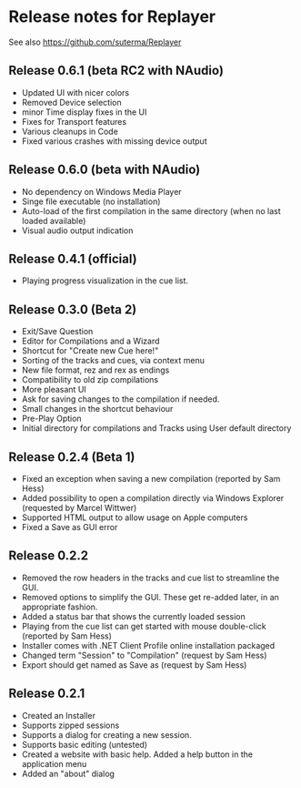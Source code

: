 # Release notes for Replayer 
See also https://github.com/suterma/Replayer
## Release 0.6.1 (beta RC2 with NAudio)
 - Updated UI with nicer colors
 - Removed Device selection
 - minor Time display fixes in the UI
 - Fixes for Transport features
 - Various cleanups in Code
 - Fixed various crashes with missing device output
## Release 0.6.0 (beta with NAudio)
 - No dependency on Windows Media Player
 - Singe file executable (no installation)
 - Auto-load of the first compilation in the same directory (when no last loaded available)
 - Visual audio output indication
## Release 0.4.1 (official)
 - Playing progress visualization in the cue list.
## Release 0.3.0 (Beta 2)
- Exit/Save Question
- Editor for Compilations and a Wizard
- Shortcut for "Create new Cue here!" 
- Sorting of the tracks and cues, via context menu
- New file format, rez and rex as endings
- Compatibility to old zip compilations
- More pleasant UI
- Ask for saving changes to the compilation if needed.
- Small changes in the shortcut behaviour
- Pre-Play Option
- Initial directory for compilations and Tracks using User default directory
## Release 0.2.4 (Beta 1)
- Fixed an exception when saving a new compilation (reported by Sam Hess)
- Added possibility to open a compilation directly via Windows Explorer (requested by Marcel Wittwer)
- Supported HTML output to allow usage on Apple computers
- Fixed a Save as GUI error
## Release 0.2.2
- Removed the row headers in the tracks and cue list to streamline the GUI.
- Removed options to simplify the GUI. These get re-added later, in an appropriate fashion.
- Added a status bar that shows the currently loaded session
- Playing from the cue list can get started with mouse double-click (reported by Sam Hess)
- Installer comes with .NET Client Profile online installation packaged
- Changed term "Session" to "Compilation" (request by Sam Hess)
- Export should get named as Save as (request by Sam Hess)
## Release 0.2.1
- Created an Installer
- Supports zipped sessions
- Supports a dialog for creating a new session.
- Supports basic editing (untested)
- Created a website with basic help. Added a help button in the application menu
- Added an "about" dialog

